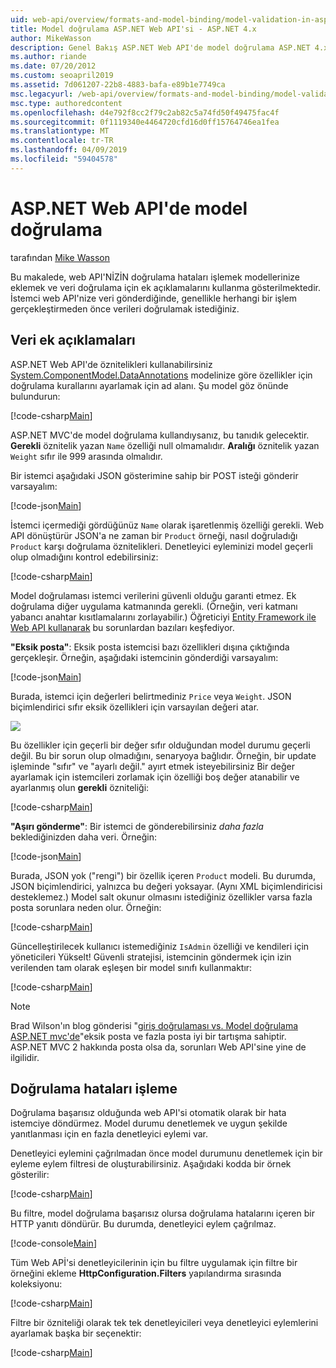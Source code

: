 ```yaml
---
uid: web-api/overview/formats-and-model-binding/model-validation-in-aspnet-web-api
title: Model doğrulama ASP.NET Web API'si - ASP.NET 4.x
author: MikeWasson
description: Genel Bakış ASP.NET Web API'de model doğrulama ASP.NET 4.x.
ms.author: riande
ms.date: 07/20/2012
ms.custom: seoapril2019
ms.assetid: 7d061207-22b8-4883-bafa-e89b1e7749ca
msc.legacyurl: /web-api/overview/formats-and-model-binding/model-validation-in-aspnet-web-api
msc.type: authoredcontent
ms.openlocfilehash: d4e792f8cc2f79c2ab82c5a74fd50f49475fac4f
ms.sourcegitcommit: 0f1119340e4464720cfd16d0ff15764746ea1fea
ms.translationtype: MT
ms.contentlocale: tr-TR
ms.lasthandoff: 04/09/2019
ms.locfileid: "59404578"
---
```

# <a name="model-validation-in-aspnet-web-api"></a>ASP.NET Web API'de model doğrulama

tarafından [Mike Wasson](https://github.com/MikeWasson)

Bu makalede, web API'NİZİN doğrulama hataları işlemek modellerinize eklemek ve veri doğrulama için ek açıklamalarını kullanma gösterilmektedir. İstemci web API'nize veri gönderdiğinde, genellikle herhangi bir işlem gerçekleştirmeden önce verileri doğrulamak istediğiniz. 

## <a name="data-annotations"></a>Veri ek açıklamaları

ASP.NET Web API'de öznitelikleri kullanabilirsiniz [System.ComponentModel.DataAnnotations](/dotnet/api/system.componentmodel.dataannotations) modelinize göre özellikler için doğrulama kurallarını ayarlamak için ad alanı. Şu model göz önünde bulundurun:

[!code-csharp[Main](model-validation-in-aspnet-web-api/samples/sample1.cs)]

ASP.NET MVC'de model doğrulama kullandıysanız, bu tanıdık gelecektir. **Gerekli** öznitelik yazan `Name` özelliği null olmamalıdır. **Aralığı** öznitelik yazan `Weight` sıfır ile 999 arasında olmalıdır.

Bir istemci aşağıdaki JSON gösterimine sahip bir POST isteği gönderir varsayalım:

[!code-json[Main](model-validation-in-aspnet-web-api/samples/sample2.json)]

İstemci içermediği gördüğünüz `Name` olarak işaretlenmiş özelliği gerekli. Web API dönüştürür JSON'a ne zaman bir `Product` örneği, nasıl doğruladığı `Product` karşı doğrulama öznitelikleri. Denetleyici eyleminizi model geçerli olup olmadığını kontrol edebilirsiniz:

[!code-csharp[Main](model-validation-in-aspnet-web-api/samples/sample3.cs)]

Model doğrulaması istemci verilerini güvenli olduğu garanti etmez. Ek doğrulama diğer uygulama katmanında gerekli. (Örneğin, veri katmanı yabancı anahtar kısıtlamalarını zorlayabilir.) Öğreticiyi [Entity Framework ile Web API kullanarak](../data/using-web-api-with-entity-framework/part-1.md) bu sorunlardan bazıları keşfediyor.

**"Eksik posta"**: Eksik posta istemcisi bazı özellikleri dışına çıktığında gerçekleşir. Örneğin, aşağıdaki istemcinin gönderdiği varsayalım:

[!code-json[Main](model-validation-in-aspnet-web-api/samples/sample4.json)]

Burada, istemci için değerleri belirtmediniz `Price` veya `Weight`. JSON biçimlendirici sıfır eksik özellikleri için varsayılan değeri atar.

![](model-validation-in-aspnet-web-api/_static/image1.png)

Bu özellikler için geçerli bir değer sıfır olduğundan model durumu geçerli değil. Bu bir sorun olup olmadığını, senaryoya bağlıdır. Örneğin, bir update işleminde "sıfır" ve "ayarlı değil." ayırt etmek isteyebilirsiniz Bir değer ayarlamak için istemcileri zorlamak için özelliği boş değer atanabilir ve ayarlanmış olun **gerekli** özniteliği:

[!code-csharp[Main](model-validation-in-aspnet-web-api/samples/sample5.cs?highlight=1-2)]

**"Aşırı gönderme"**: Bir istemci de gönderebilirsiniz *daha fazla* beklediğinizden daha veri. Örneğin:

[!code-json[Main](model-validation-in-aspnet-web-api/samples/sample6.json)]

Burada, JSON yok ("rengi") bir özellik içeren `Product` modeli. Bu durumda, JSON biçimlendirici, yalnızca bu değeri yoksayar. (Aynı XML biçimlendiricisi desteklemez.) Model salt okunur olmasını istediğiniz özellikler varsa fazla posta sorunlara neden olur. Örneğin:

[!code-csharp[Main](model-validation-in-aspnet-web-api/samples/sample7.cs)]

Güncelleştirilecek kullanıcı istemediğiniz `IsAdmin` özelliği ve kendileri için yöneticileri Yükselt! Güvenli stratejisi, istemcinin göndermek için izin verilenden tam olarak eşleşen bir model sınıfı kullanmaktır:

[!code-csharp[Main](model-validation-in-aspnet-web-api/samples/sample8.cs)]

> [!NOTE]
> Brad Wilson'ın blog gönderisi "[giriş doğrulaması vs. Model doğrulama ASP.NET mvc'de](http://bradwilson.typepad.com/blog/2010/01/input-validation-vs-model-validation-in-aspnet-mvc.html)"eksik posta ve fazla posta iyi bir tartışma sahiptir. ASP.NET MVC 2 hakkında posta olsa da, sorunları Web API'sine yine de ilgilidir.


## <a name="handling-validation-errors"></a>Doğrulama hataları işleme

Doğrulama başarısız olduğunda web API'si otomatik olarak bir hata istemciye döndürmez. Model durumu denetlemek ve uygun şekilde yanıtlanması için en fazla denetleyici eylemi var.

Denetleyici eylemini çağrılmadan önce model durumunu denetlemek için bir eyleme eylem filtresi de oluşturabilirsiniz. Aşağıdaki kodda bir örnek gösterilir:

[!code-csharp[Main](model-validation-in-aspnet-web-api/samples/sample9.cs)]

Bu filtre, model doğrulama başarısız olursa doğrulama hatalarını içeren bir HTTP yanıtı döndürür. Bu durumda, denetleyici eylem çağrılmaz.

[!code-console[Main](model-validation-in-aspnet-web-api/samples/sample10.cmd)]

Tüm Web APİ'si denetleyicilerinin için bu filtre uygulamak için filtre bir örneğini ekleme **HttpConfiguration.Filters** yapılandırma sırasında koleksiyonu:

[!code-csharp[Main](model-validation-in-aspnet-web-api/samples/sample11.cs)]

Filtre bir özniteliği olarak tek tek denetleyicileri veya denetleyici eylemlerini ayarlamak başka bir seçenektir:

[!code-csharp[Main](model-validation-in-aspnet-web-api/samples/sample12.cs)]
